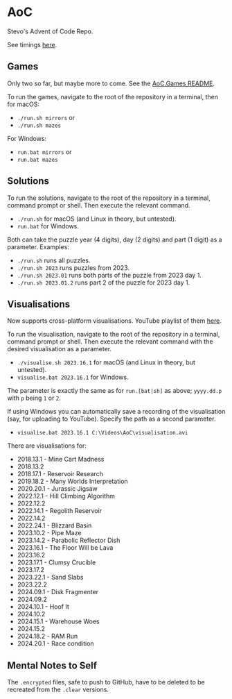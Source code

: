 # AoC

Stevo's Advent of Code Repo.

See timings [here](results.md).

## Games

Only two so far, but maybe more to come. See the [AoC.Games README](AoC.Games/README.md).

To run the games, navigate to the root of the repository in a terminal, then for macOS:

- `./run.sh mirrors` or
- `./run.sh mazes`

For Windows:

- `run.bat mirrors` or
- `run.bat mazes`

## Solutions

To run the solutions, navigate to the root of the repository in a terminal, command prompt or shell. Then execute the relevant command.

- `./run.sh` for macOS (and Linux in theory, but untested).
- `run.bat` for Windows.

Both can take the puzzle year (4 digits), day (2 digits) and part (1 digit) as a parameter. Examples:

- `./run.sh` runs all puzzles.
- `./run.sh 2023` runs puzzles from 2023.
- `./run.sh 2023.01` runs both parts of the puzzle from 2023 day 1.
- `./run.sh 2023.01.2` runs part 2 of the puzzle for 2023 day 1.

## Visualisations

Now supports cross-platform visualisations. YouTube playlist of them [here](https://www.youtube.com/playlist?list=PLBtwzTaAY-IWq6Mi1nvwsphMTw-HU13eM).

To run the visualisation, navigate to the root of the repository in a terminal, command prompt or shell. 
Then execute the relevant command with the desired visualisation as a parameter.

- `./visualise.sh 2023.16.1` for macOS (and Linux in theory, but untested).
- `visualise.bat 2023.16.1` for Windows.

The parameter is exactly the same as for `run.[bat|sh]` as above; `yyyy.dd.p` with `p` being `1` or `2`.

If using Windows you can automatically save a recording of the visualisation (say, for uploading to YouTube). Specify the path as a second parameter.

- `visualise.bat 2023.16.1 C:\Videos\AoC\visualisation.avi`

There are visualisations for:

- 2018.13.1 - Mine Cart Madness
- 2018.13.2
- 2018.17.1 - Reservoir Research
- 2019.18.2 - Many Worlds Interpretation
- 2020.20.1 - Jurassic Jigsaw
- 2022.12.1 - Hill Climbing Algorithm
- 2022.12.2
- 2022.14.1 - Regolith Reservoir
- 2022.14.2
- 2022.24.1 - Blizzard Basin
- 2023.10.2 - Pipe Maze
- 2023.14.2 - Parabolic Reflector Dish
- 2023.16.1 - The Floor Will be Lava
- 2023.16.2
- 2023.17.1 - Clumsy Crucible
- 2023.17.2
- 2023.22.1 - Sand Slabs
- 2023.22.2
- 2024.09.1 - Disk Fragmenter
- 2024.09.2
- 2024.10.1 - Hoof It
- 2024.10.2
- 2024.15.1 - Warehouse Woes
- 2024.15.2
- 2024.18.2 - RAM Run
- 2024.20.1 - Race condition

## Mental Notes to Self

The `.encrypted` files, safe to push to GitHub, have to be deleted to be recreated from the `.clear` versions.